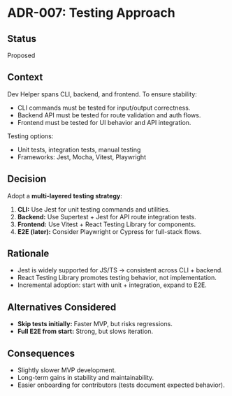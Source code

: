 # ADR-007: Testing Approach

## Status
Proposed

## Context
Dev Helper spans CLI, backend, and frontend. To ensure stability:
- CLI commands must be tested for input/output correctness.
- Backend API must be tested for route validation and auth flows.
- Frontend must be tested for UI behavior and API integration.

Testing options:
- Unit tests, integration tests, manual testing
- Frameworks: Jest, Mocha, Vitest, Playwright

## Decision
Adopt a **multi-layered testing strategy**:
1. **CLI:** Use Jest for unit testing commands and utilities.
2. **Backend:** Use Supertest + Jest for API route integration tests.
3. **Frontend:** Use Vitest + React Testing Library for components.
4. **E2E (later):** Consider Playwright or Cypress for full-stack flows.

## Rationale
- Jest is widely supported for JS/TS → consistent across CLI + backend.
- React Testing Library promotes testing behavior, not implementation.
- Incremental adoption: start with unit + integration, expand to E2E.

## Alternatives Considered
- **Skip tests initially:** Faster MVP, but risks regressions.
- **Full E2E from start:** Strong, but slows iteration.

## Consequences
- Slightly slower MVP development.
- Long-term gains in stability and maintainability.
- Easier onboarding for contributors (tests document expected behavior).
